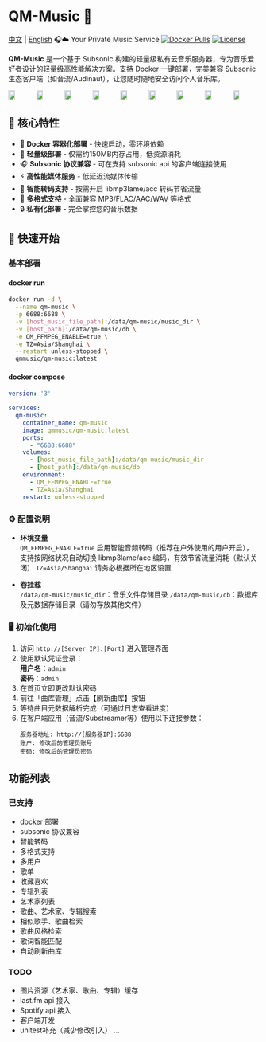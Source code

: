 # QM-Music 🎵
[中文](README.md) | [English](README.en.md)
🎧☁️ Your Private Music Service
[![Docker Pulls](https://img.shields.io/docker/pulls/qmmusic/qm-music)](https://hub.docker.com/r/qmmusic/qm-music)
[![License](https://img.shields.io/badge/License-Apache%202.0-blue.svg)](https://www.apache.org/licenses/LICENSE-2.0)

**QM-Music** 是一个基于 Subsonic 构建的轻量级私有云音乐服务器，专为音乐爱好者设计的轻量级高性能解决方案。支持 Docker 一键部署，完美兼容 Subsonic 生态客户端（如音流/Audinaut），让您随时随地安全访问个人音乐库。
<div style="display: flex; gap: 5px;">
  <img src="https://github.com/user-attachments/assets/55019589-116b-4afd-ba90-dc0b7a704520" style="width:25%" />
  <img src="https://github.com/user-attachments/assets/9ddbb5e3-8bb0-4336-b282-9f0d712a12d7" style="width:25%" />
  <img src="https://github.com/user-attachments/assets/68ecdc95-df2c-4424-983d-dc44103af125" style="width:25%" />
  <img src="https://github.com/user-attachments/assets/26769aea-be11-447c-89c1-524827fc6175" style="width:25%" />
  <img src="https://github.com/user-attachments/assets/93d66adb-8659-4351-ad57-731c16668224" style="width:25%" />
  <img src="https://github.com/user-attachments/assets/e91adfc7-2721-4b5e-82df-5a967fc6ae87" style="width:25%" />
  <img src="https://github.com/user-attachments/assets/cc6d37dd-0d06-4dd9-8466-673f5cc2c02c" style="width:25%" />
  <img src="https://github.com/user-attachments/assets/7a207bdd-26c8-48d2-ace3-227130ef0374" style="width:25%" />
  <img src="https://github.com/user-attachments/assets/de036d64-b1db-45c4-b545-9c75bc2bc2cc" style="width:25%" />
</div>


## 🌟 核心特性

- 🐳 **Docker 容器化部署** - 快速启动，零环境依赖
- 🌱 **轻量级部署** - 仅需约150MB内存占用，低资源消耗
- 🎧 **Subsonic 协议兼容** - 可在支持 subsonic api 的客户端连接使用
- ⚡ **高性能媒体服务** - 低延迟流媒体传输
- 🔄 **智能转码支持** - 按需开启 libmp3lame/acc 转码节省流量
- 📁 **多格式支持** - 全面兼容 MP3/FLAC/AAC/WAV 等格式
- 🔒 **私有化部署** - 完全掌控您的音乐数据

## 🚀 快速开始

### 基本部署
#### docker run
```bash
docker run -d \
  --name qm-music \
  -p 6688:6688 \
  -v [host_music_file_path]:/data/qm-music/music_dir \
  -v [host_path]:/data/qm-music/db \
  -e QM_FFMPEG_ENABLE=true \
  -e TZ=Asia/Shanghai \
  --restart unless-stopped \
  qmmusic/qm-music:latest
```
#### docker compose
```yaml
version: '3'

services:
  qm-music:
    container_name: qm-music
    image: qmmusic/qm-music:latest
    ports:
      - "6688:6688"
    volumes:
      - [host_music_file_path]:/data/qm-music/music_dir
      - [host_path]:/data/qm-music/db
    environment:
      - QM_FFMPEG_ENABLE=true
      - TZ=Asia/Shanghai
    restart: unless-stopped
```

### ⚙️ 配置说明
- **环境变量**  
  `QM_FFMPEG_ENABLE=true` 启用智能音频转码（推荐在户外使用的用户开启），支持按网络状况自动切换 libmp3lame/acc 编码，有效节省流量消耗（默认关闭）
  `TZ=Asia/Shanghai` 请务必根据所在地区设置

- **卷挂载**  
  `/data/qm-music/music_dir`：音乐文件存储目录
  `/data/qm-music/db`：数据库及元数据存储目录（请勿存放其他文件）

### 🖥️ 初始化使用
1. 访问 `http://[Server IP]:[Port]` 进入管理界面
2. 使用默认凭证登录：  
   **用户名**：`admin`  
   **密码**：`admin`
3. 在首页立即更改默认密码
4. 前往「曲库管理」点击【刷新曲库】按钮
5. 等待曲目元数据解析完成（可通过日志查看进度）
6. 在客户端应用（音流/Substreamer等）使用以下连接参数：
   ```properties
   服务器地址: http://[服务器IP]:6688
   账户: 修改后的管理员账号
   密码: 修改后的管理员密码
   ```
   
## 功能列表
### 已支持
- docker 部署
- subsonic 协议兼容
- 智能转码
- 多格式支持
- 多用户
- 歌单
- 收藏喜欢
- 专辑列表
- 艺术家列表
- 歌曲、艺术家、专辑搜索
- 相似歌手、歌曲检索
- 歌曲风格检索
- 歌词智能匹配
- 自动刷新曲库

### TODO
- 图片资源（艺术家、歌曲、专辑）缓存
- last.fm api 接入
- Spotify api 接入
- 客户端开发
- unitest补充（减少修改引入）
  ...
